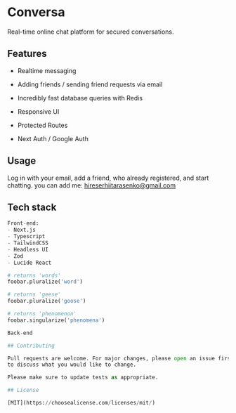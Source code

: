 # Conversa

Real-time online chat platform for secured conversations.

## Features

- Realtime messaging

- Adding friends / sending friend requests via email

- Incredibly fast database queries with Redis

- Responsive UI

- Protected Routes

- Next Auth / Google Auth

## Usage

Log in with your email, add a friend, who already registered, and start chatting.
you can add me: hireserhiitarasenko@gmail.com


## Tech stack

```python
Front-end:
- Next.js
- Typescript
- TailwindCSS
- Headless UI
- Zod
- Lucide React

# returns 'words'
foobar.pluralize('word')

# returns 'geese'
foobar.pluralize('goose')

# returns 'phenomenon'
foobar.singularize('phenomena')
```

```python
Back-end

## Contributing

Pull requests are welcome. For major changes, please open an issue first
to discuss what you would like to change.

Please make sure to update tests as appropriate.

## License

[MIT](https://choosealicense.com/licenses/mit/)
